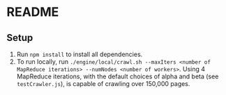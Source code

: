 # README

## Setup

1. Run `npm install` to install all dependencies.
2. To run locally, run `./engine/local/crawl.sh --maxIters <number of MapReduce iterations> --numNodes <number of workers>`. Using 4 MapReduce iterations, with the default choices of alpha and beta (see `testCrawler.js`), is capable of crawling over 150,000 pages.
